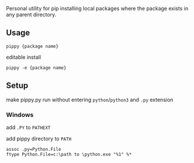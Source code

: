 Personal utility for pip installing local packages where the package exists
in any parent directory.

## Usage
```
pippy {package name}
```
editable install
```
pippy -e {package name}
```
## Setup
make pippy.py run without entering `python`/`python3` and `.py` extension
### Windows
add `.PY` to `PATHEXT`

add pippy directory to `PATH`
```
assoc .py=Python.File
ftype Python.File=c:\path to \python.exe "%1" %*
```

